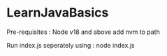 ﻿# LearnJavaBasics
Pre-requisites : 
Node v18 and above
add nvm to path

Run index.js seperately using : node index.js

